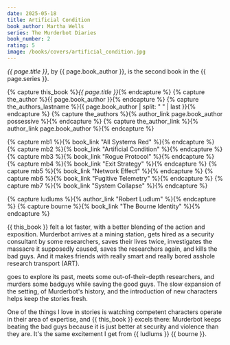 ```yaml
---
date: 2025-05-18
title: Artificial Condition
book_author: Martha Wells
series: The Murderbot Diaries
book_number: 2
rating: 5
image: /books/covers/artificial_condition.jpg
---
```


<cite class="book-title">{{ page.title }}</cite>, by <span
class="author-name">{{ page.book_author }}</span>, is the second book in the
<span class="book-series">{{ page.series }}</span>.

{% capture this_book %}<cite class="book-title">{{ page.title }}</cite>{% endcapture %}
{% capture the_author %}<span class="author-name">{{ page.book_author }}</span>{% endcapture %}
{% capture the_authors_lastname %}<span class="author-name">{{ page.book_author | split: " " | last }}</span>{% endcapture %}
{% capture the_authors %}{% author_link page.book_author possessive %}{% endcapture %}
{% capture the_author_link %}{% author_link page.book_author %}{% endcapture %}

{% capture mb1 %}{% book_link "All Systems Red" %}{% endcapture %}
{% capture mb2 %}{% book_link "Artificial Condition" %}{% endcapture %}
{% capture mb3 %}{% book_link "Rogue Protocol" %}{% endcapture %}
{% capture mb4 %}{% book_link "Exit Strategy" %}{% endcapture %}
{% capture mb5 %}{% book_link "Network Effect" %}{% endcapture %}
{% capture mb6 %}{% book_link "Fugitive Telemetry" %}{% endcapture %}
{% capture mb7 %}{% book_link "System Collapse" %}{% endcapture %}

{% capture ludlums %}{% author_link "Robert Ludlum" %}{% endcapture %}
{% capture bourne %}{% book_link "The Bourne Identity" %}{% endcapture %}

{{ this_book }} felt a lot faster, with a better blending of the action and
exposition. Murderbot arrives at a mining station, gets hired as a security
consultant by some researchers, saves their lives twice, investigates the
massacre it supposedly caused, saves the researchers again, and kills the bad
guys. And it makes friends with really smart and really bored asshole research
transport (ART).

goes to explore its past, meets some out-of-their-depth
researchers, and murders some badguys while saving the good guys. The slow
expansion of the setting, of Murderbot's history, and the introduction of new
characters helps keep the stories fresh.

One of the things I love in stories is watching competent characters operate
in their area of expertise, and {{ this_book }} excels there: Murderbot keeps
beating the bad guys because it is just better at security and violence than
they are. It's the same excitement I get from {{ ludlums }} {{ bourne }}.
